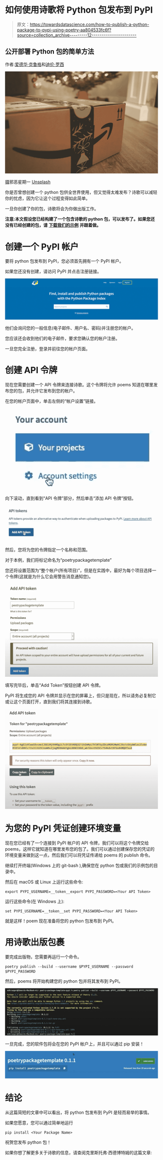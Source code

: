# 如何使用诗歌将 Python 包发布到 PyPI

> 原文：<https://towardsdatascience.com/how-to-publish-a-python-package-to-pypi-using-poetry-aa804533fc6f?source=collection_archive---------12----------------------->

## 公开部署 Python 包的简单方法

作者:[爱德华·克鲁格](https://www.linkedin.com/in/edkrueger/)和[迪伦·罗西](https://www.linkedin.com/in/dylan-rossi/)

![](img/84081b16853d6b3dd13e7bd23f92732c.png)

[摄](https://unsplash.com/@wickedmonday?utm_source=unsplash&utm_medium=referral&utm_content=creditCopyText)邪恶星期一 [Unsplash](https://unsplash.com/s/photos/package?utm_source=unsplash&utm_medium=referral&utm_content=creditCopyText)

你是否曾想创建一个 python 包供全世界使用，但又觉得太难发布？诗歌可以减轻你的忧虑，因为它让这个过程变得如此简单。

一旦你创建了你的包，诗歌将会为你做出版工作。

**注意:本文假设您已经构建了一个包含诗歌的 python 包，可以发布了。如果您还没有已经创建的包，请** [**下载我们的示例**](https://github.com/edkrueger/poetry-package-template-pypi) **并跟着做。**

# 创建一个 PyPI 帐户

要将 python 包发布到 PyPI，您必须首先拥有一个 PyPI 帐户。

如果您还没有创建，请访问 PyPI 并点击注册链接。

![](img/4eee4a75dc3fe582457f7ca31c60b2ce.png)

他们会询问您的一般信息(电子邮件、用户名、密码)并注册您的帐户。

您应该还会收到他们的电子邮件，要求您确认您的帐户注册。

一旦您完全注册，登录并前往您的帐户页面。

# 创建 API 令牌

现在您需要创建一个 API 令牌来连接诗歌。这个令牌将允许 poems 知道在哪里发布您的包，并允许它发布到您的帐户。

在您的帐户页面中，单击左侧的“帐户设置”链接。

![](img/90deefc46cfaa9317b5f6b55a1f08a9f.png)

向下滚动，直到看到“API 令牌”部分，然后单击“添加 API 令牌”按钮。

![](img/8b74c3677c3494310f6eb356751aa4fe.png)

然后，您将为您的令牌指定一个名称和范围。

对于本例，我们将标记命名为“poetrypackagetemplate”

您还将设置范围为“整个帐户(所有项目)”，但是在实践中，最好为每个项目选择一个令牌(这就是为什么它会用警告消息通知您)。

![](img/d1efb9b02d342dad6cd61d462ceae3ee.png)

填写完毕后，单击“Add Token”按钮创建 API 令牌。

PyPI 将生成您的 API 令牌并显示在您的屏幕上，但只是现在，所以请务必复制它或让这个页面打开，直到我们将其连接到诗歌。

![](img/f8c50f3fc5e730704030854571692b04.png)

# 为您的 PyPI 凭证创建环境变量

现在您已经有了一个连接到 PyPI 帐户的 API 令牌，我们可以将这个令牌交给 poems，这样它就知道在哪里发布您的包了。我们可以通过创建保存您的凭证的环境变量来做到这一点，然后我们可以将凭证传递给 poems 的 publish 命令。

继续打开终端(Windows 上的 git-bash ),确保您在 python 包或我们的示例包的目录中。

然后在 macOS 或 Linux 上运行这些命令:

```
export PYPI_USERNAME=__token__export PYPI_PASSWORD=<Your API Token>
```

运行这些命令(在 Windows 上):

```
set PYPI_USERNAME=__token__set PYPI_PASSWORD=<Your API Token>
```

就是这样！poem 现在准备将您的 python 包发布到 PyPI。

# 用诗歌出版包裹

要完成出版物，您需要再运行一个命令。

```
poetry publish --build --username $PYPI_USERNAME --password $PYPI_PASSWORD
```

然后，poems 将开始构建您的 python 包并将其发布到 PyPI。

![](img/73c5abb904e0ced9474d7427daa29b9d.png)

一旦完成，您的软件包将会在您的 PyPI 帐户上，并且可以通过 pip 安装！

![](img/ca2850dd20a5f5e438f980881556e848.png)

# 结论

从这篇简短的文章中可以看出，将 python 包发布到 PyPI 是轻而易举的事情。

如果您愿意，您可以通过简单地运行

```
pip install <Your Package Name>
```

祝贺您发布 python 包！

如果你想了解更多关于诗歌的信息，请查阅克里斯托弗·西德博特姆的这篇文章:

</solving-dependency-management-in-python-with-poetry-165b92069e9d> 